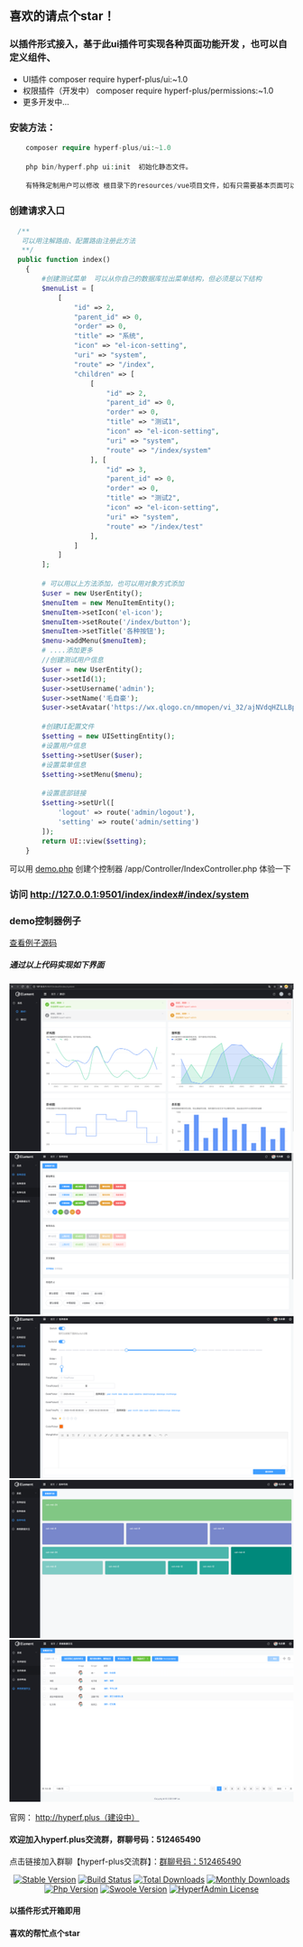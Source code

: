 ## 喜欢的请点个star！

### 以插件形式接入，基于此ui插件可实现各种页面功能开发 ，也可以自定义组件、
- UI插件  composer require hyperf-plus/ui:~1.0
- 权限插件（开发中） composer require hyperf-plus/permissions:~1.0
- 更多开发中...

### 安装方法：
```php
    composer require hyperf-plus/ui:~1.0

    php bin/hyperf.php ui:init  初始化静态文件。

    有特殊定制用户可以修改 根目录下的resources/vue项目文件，如有只需要基本页面可以忽略vue文件

```

### 创建请求入口

```php
  /**
   可以用注解路由、配置路由注册此方法
   **/
  public function index()
    {
        #创建测试菜单  可以从你自己的数据库拉出菜单结构，但必须是以下结构
        $menuList = [
            [
                "id" => 2,
                "parent_id" => 0,
                "order" => 0,
                "title" => "系统",
                "icon" => "el-icon-setting",
                "uri" => "system",
                "route" => "/index",
                "children" => [
                    [
                        "id" => 2,
                        "parent_id" => 0,
                        "order" => 0,
                        "title" => "测试1",
                        "icon" => "el-icon-setting",
                        "uri" => "system",
                        "route" => "/index/system"
                    ], [
                        "id" => 3,
                        "parent_id" => 0,
                        "order" => 0,
                        "title" => "测试2",
                        "icon" => "el-icon-setting",
                        "uri" => "system",
                        "route" => "/index/test"
                    ],
                ]
            ]
        ];

        # 可以用以上方法添加，也可以用对象方式添加
        $user = new UserEntity();
        $menuItem = new MenuItemEntity();
        $menuItem->setIcon('el-icon');
        $menuItem->setRoute('/index/button');
        $menuItem->setTitle('各种按钮');
        $menu->addMenu($menuItem);
        # ....添加更多
        //创建测试用户信息
        $user = new UserEntity();
        $user->setId(1);
        $user->setUsername('admin');
        $user->setName('毛自豪');
        $user->setAvatar('https://wx.qlogo.cn/mmopen/vi_32/ajNVdqHZLLBpqXMk6kUC4PeB5VrIVtHyUqrcPg65sjKdPxlkBINiaQ1NG6nZC9iaWOh9qdO6VaApJzgWA1wu5h8Q/132');

        #创建UI配置文件
        $setting = new UISettingEntity();
        #设置用户信息
        $setting->setUser($user);
        #设置菜单信息
        $setting->setMenu($menu);

        #设置底部链接
        $setting->setUrl([
            'logout' => route('admin/logout'),
            'setting' => route('admin/setting')
        ]);
        return UI::view($setting);
    }
```
可以用 <a href="https://github.com/lphkxd/hyperf-ui-plugin/blob/master/demo.php">demo.php</a> 创建个控制器 /app/Controller/IndexController.php 体验一下
### 访问 http://127.0.0.1:9501/index/index#/index/system

### demo控制器例子
<a href="https://github.com/lphkxd/hyperf-ui-plugin/blob/master/demo.php">查看例子源码</a>
##### 通过以上代码实现如下界面
![Image 注解](./screenshot/1.png)
![Image 注解](./screenshot/2.png)
![Image 注解](./screenshot/3.png)
![Image 注解](./screenshot/4.png)
![Image 注解](./screenshot/5.png)

官网： http://hyperf.plus（建设中）

#### 欢迎加入hyperf.plus交流群，群聊号码：512465490
点击链接加入群聊【hyperf-plus交流群】：<a href="https://qm.qq.com/cgi-bin/qm/qr?k=pCkT8bLR-scfzGhiLYAu2AuEu5pzOfdD&authKey=0L9w5QrmZJQpDdaH9R5WpPK5mUPyh1RiM3nqcRggpMpM8heAgBBXWdzuk9zkyRko&noverify=0">群聊号码：512465490</a>
<p align="center">
    <a href="https://github.com/lphkxd/hyperf-admin/releases"><img src="https://poser.pugx.org/mzh/hyperf-admin-plugin/v/stable" alt="Stable Version"></a>
    <a href="https://travis-ci.org/mzh/hyperf-admin-plugin"><img src="https://travis-ci.org/mzh/hyperf-admin-plugin.svg?branch=master" alt="Build Status"></a>
    <a href="https://packagist.org/packages/mzh/hyperf-admin-plugin"><img src="https://poser.pugx.org/mzh/hyperf-admin-plugin/downloads" alt="Total Downloads"></a>
    <a href="https://packagist.org/packages/mzh/hyperf-admin-plugin"><img src="https://poser.pugx.org/mzh/hyperf-admin-plugin/d/monthly" alt="Monthly Downloads"></a>
    <a href="https://www.php.net"><img src="https://img.shields.io/badge/php-%3E=7.3-brightgreen.svg?maxAge=2592000" alt="Php Version"></a>
    <a href="https://github.com/swoole/swoole-src"><img src="https://img.shields.io/badge/swoole-%3E=4.5-brightgreen.svg?maxAge=2592000" alt="Swoole Version"></a>
    <a href="https://github.com/lphkxd/hyperf-admin-plugin/blob/master/LICENSE"><img src="https://img.shields.io/github/license/lphkxd/hyperf-admin-plugin.svg?maxAge=2592000" alt="HyperfAdmin License"></a>
</p>

#### 以插件形式开箱即用
#### 喜欢的帮忙点个star


